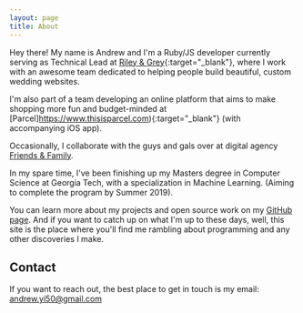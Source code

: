 ```yaml
---
layout: page
title: About
---
```


Hey there! My name is Andrew and I'm a Ruby/JS developer currently serving as Technical Lead at [Riley & Grey](https://www.rileygrey.com){:target="_blank"}, where I work with an awesome team
dedicated to helping people build beautiful, custom wedding websites.

I'm also part of a team developing an online platform that aims to make shopping more fun and budget-minded at [Parcel]https://www.thisisparcel.com){:target="_blank"} (with accompanying iOS app).

Occasionally, I collaborate with the guys and gals over at digital agency
[Friends & Family](http://www.friendsandfamily.com).

In my spare time, I've been finishing up my Masters degree in Computer Science at Georgia Tech, with a specialization in Machine Learning. (Aiming to complete the program by Summer 2019).

You can learn more about my projects and open source work on my [GitHub page](https://github.com/AndrewHYi).
And if you want to catch up on what I'm up to these days, well, this site is the place where you'll
find me rambling about programming and any other discoveries I make.

## Contact

If you want to reach out, the best place to get in touch is my email: [andrew.yi50@gmail.com](mailto:andrew.yi50@gmail.com)
